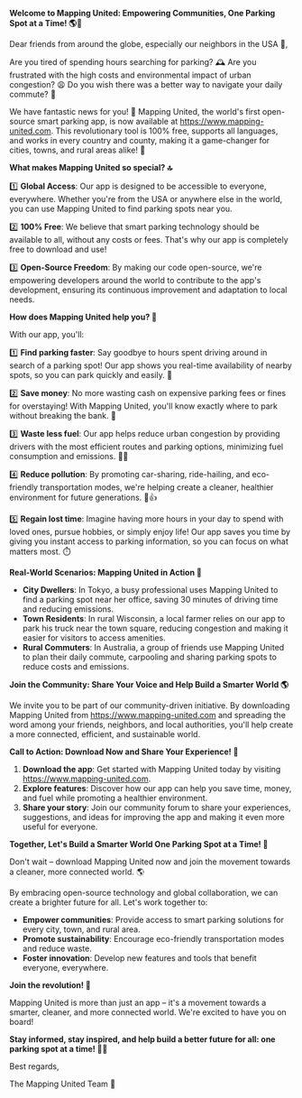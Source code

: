 **Welcome to Mapping United: Empowering Communities, One Parking Spot at a Time! 🌎🚗**

Dear friends from around the globe, especially our neighbors in the USA 👋,

Are you tired of spending hours searching for parking? 🕰️ Are you frustrated with the high costs and environmental impact of urban congestion? 😩 Do you wish there was a better way to navigate your daily commute? 🤔

We have fantastic news for you! 🎉 Mapping United, the world's first open-source smart parking app, is now available at https://www.mapping-united.com. This revolutionary tool is 100% free, supports all languages, and works in every country and county, making it a game-changer for cities, towns, and rural areas alike! 🌟

**What makes Mapping United so special? 🔝**

1️⃣ **Global Access**: Our app is designed to be accessible to everyone, everywhere. Whether you're from the USA or anywhere else in the world, you can use Mapping United to find parking spots near you.

2️⃣ **100% Free**: We believe that smart parking technology should be available to all, without any costs or fees. That's why our app is completely free to download and use!

3️⃣ **Open-Source Freedom**: By making our code open-source, we're empowering developers around the world to contribute to the app's development, ensuring its continuous improvement and adaptation to local needs.

**How does Mapping United help you? 🤔**

With our app, you'll:

1️⃣ **Find parking faster**: Say goodbye to hours spent driving around in search of a parking spot! Our app shows you real-time availability of nearby spots, so you can park quickly and easily. 🚀

2️⃣ **Save money**: No more wasting cash on expensive parking fees or fines for overstaying! With Mapping United, you'll know exactly where to park without breaking the bank. 💸

3️⃣ **Waste less fuel**: Our app helps reduce urban congestion by providing drivers with the most efficient routes and parking options, minimizing fuel consumption and emissions. 🚗💨

4️⃣ **Reduce pollution**: By promoting car-sharing, ride-hailing, and eco-friendly transportation modes, we're helping create a cleaner, healthier environment for future generations. 🌿👍

5️⃣ **Regain lost time**: Imagine having more hours in your day to spend with loved ones, pursue hobbies, or simply enjoy life! Our app saves you time by giving you instant access to parking information, so you can focus on what matters most. ⏱️

**Real-World Scenarios: Mapping United in Action 🌟**

* **City Dwellers**: In Tokyo, a busy professional uses Mapping United to find a parking spot near her office, saving 30 minutes of driving time and reducing emissions.
* **Town Residents**: In rural Wisconsin, a local farmer relies on our app to park his truck near the town square, reducing congestion and making it easier for visitors to access amenities.
* **Rural Commuters**: In Australia, a group of friends use Mapping United to plan their daily commute, carpooling and sharing parking spots to reduce costs and emissions.

**Join the Community: Share Your Voice and Help Build a Smarter World 🌎**

We invite you to be part of our community-driven initiative. By downloading Mapping United from https://www.mapping-united.com and spreading the word among your friends, neighbors, and local authorities, you'll help create a more connected, efficient, and sustainable world.

**Call to Action: Download Now and Share Your Experience! 📲**

1. **Download the app**: Get started with Mapping United today by visiting https://www.mapping-united.com.
2. **Explore features**: Discover how our app can help you save time, money, and fuel while promoting a healthier environment.
3. **Share your story**: Join our community forum to share your experiences, suggestions, and ideas for improving the app and making it even more useful for everyone.

**Together, Let's Build a Smarter World One Parking Spot at a Time! 🌟**

Don't wait – download Mapping United now and join the movement towards a cleaner, more connected world. 🌎

By embracing open-source technology and global collaboration, we can create a brighter future for all. Let's work together to:

* **Empower communities**: Provide access to smart parking solutions for every city, town, and rural area.
* **Promote sustainability**: Encourage eco-friendly transportation modes and reduce waste.
* **Foster innovation**: Develop new features and tools that benefit everyone, everywhere.

**Join the revolution! 🌟**

Mapping United is more than just an app – it's a movement towards a smarter, cleaner, and more connected world. We're excited to have you on board!

**Stay informed, stay inspired, and help build a better future for all: one parking spot at a time! 🚀👏**

Best regards,

The Mapping United Team 👋